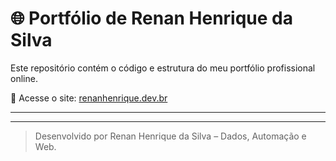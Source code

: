 # 🌐 Portfólio de Renan Henrique da Silva

Este repositório contém o código e estrutura do meu portfólio profissional online.

📍 Acesse o site: [renanhenrique.dev.br](https://renanhenrique.dev.br) 

---
---

> Desenvolvido por Renan Henrique da Silva – Dados, Automação e Web.
